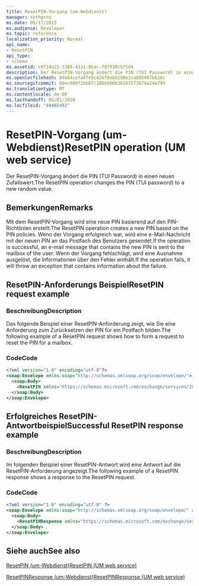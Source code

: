 ```yaml
---
title: ResetPIN-Vorgang (um-Webdienst)
manager: sethgros
ms.date: 09/17/2015
ms.audience: Developer
ms.topic: reference
localization_priority: Normal
api_name:
- ResetPIN
api_type:
- schema
ms.assetid: c0f14a15-3389-4311-8bac-f87930c5f5d4
description: Der ResetPIN-Vorgang ändert die PIN (TUI Password) in einen neuen Zufallswert.
ms.openlocfilehash: 8de64ce7a47e9c426f8eb9298e1ca00508fb616c
ms.sourcegitcommit: 88ec988f2bb67c1866d06b361615f3674a24e795
ms.translationtype: MT
ms.contentlocale: de-DE
ms.lasthandoff: 06/01/2020
ms.locfileid: "44465492"
---
```

# <a name="resetpin-operation-um-web-service"></a><span data-ttu-id="ef53c-103">ResetPIN-Vorgang (um-Webdienst)</span><span class="sxs-lookup"><span data-stu-id="ef53c-103">ResetPIN operation (UM web service)</span></span>

<span data-ttu-id="ef53c-104">Der ResetPIN-Vorgang ändert die PIN (TUI Password) in einen neuen Zufallswert.</span><span class="sxs-lookup"><span data-stu-id="ef53c-104">The ResetPIN operation changes the PIN (TUI password) to a new random value.</span></span>
  
## <a name="remarks"></a><span data-ttu-id="ef53c-105">Bemerkungen</span><span class="sxs-lookup"><span data-stu-id="ef53c-105">Remarks</span></span>

<span data-ttu-id="ef53c-106">Mit dem ResetPIN-Vorgang wird eine neue PIN basierend auf den PIN-Richtlinien erstellt.</span><span class="sxs-lookup"><span data-stu-id="ef53c-106">The ResetPIN operation creates a new PIN based on the PIN policies.</span></span> <span data-ttu-id="ef53c-107">Wenn der Vorgang erfolgreich war, wird eine e-Mail-Nachricht mit der neuen PIN an das Postfach des Benutzers gesendet.</span><span class="sxs-lookup"><span data-stu-id="ef53c-107">If the operation is successful, an e-mail message that contains the new PIN is sent to the mailbox of the user.</span></span> <span data-ttu-id="ef53c-108">Wenn der Vorgang fehlschlägt, wird eine Ausnahme ausgelöst, die Informationen über den Fehler enthält.</span><span class="sxs-lookup"><span data-stu-id="ef53c-108">If the operation fails, it will throw an exception that contains information about the failure.</span></span>
  
## <a name="resetpin-request-example"></a><span data-ttu-id="ef53c-109">ResetPIN-Anforderungs Beispiel</span><span class="sxs-lookup"><span data-stu-id="ef53c-109">ResetPIN request example</span></span>

### <a name="description"></a><span data-ttu-id="ef53c-110">Beschreibung</span><span class="sxs-lookup"><span data-stu-id="ef53c-110">Description</span></span>

<span data-ttu-id="ef53c-111">Das folgende Beispiel einer ResetPIN-Anforderung zeigt, wie Sie eine Anforderung zum Zurücksetzen der PIN für ein Postfach bilden.</span><span class="sxs-lookup"><span data-stu-id="ef53c-111">The following example of a ResetPIN request shows how to form a request to reset the PIN for a mailbox.</span></span>
  
### <a name="code"></a><span data-ttu-id="ef53c-112">Code</span><span class="sxs-lookup"><span data-stu-id="ef53c-112">Code</span></span>

```XML
<?xml version="1.0" encoding="utf-8"?>
<soap:Envelope xmlns:soap="http://schemas.xmlsoap.org/soap/envelope/">
  <soap:Body>
    <ResetPIN xmlns="https://schemas.microsoft.com/exchange/services/2006/messages" />
  </soap:Body>
</soap:Envelope>
```

## <a name="successful-resetpin-response-example"></a><span data-ttu-id="ef53c-113">Erfolgreiches ResetPIN-Antwortbeispiel</span><span class="sxs-lookup"><span data-stu-id="ef53c-113">Successful ResetPIN response example</span></span>

### <a name="description"></a><span data-ttu-id="ef53c-114">Beschreibung</span><span class="sxs-lookup"><span data-stu-id="ef53c-114">Description</span></span>

<span data-ttu-id="ef53c-115">Im folgenden Beispiel einer ResetPIN-Antwort wird eine Antwort auf die ResetPIN-Anforderung angezeigt.</span><span class="sxs-lookup"><span data-stu-id="ef53c-115">The following example of a ResetPIN response shows a response to the ResetPIN request.</span></span>
  
### <a name="code"></a><span data-ttu-id="ef53c-116">Code</span><span class="sxs-lookup"><span data-stu-id="ef53c-116">Code</span></span>

```XML
<?xml version="1.0" encoding="utf-8" ?> 
<soap:Envelope xmlns:soap="http://schemas.xmlsoap.org/soap/envelope/" xmlns:xsi="http://www.w3.org/2001/XMLSchema-instance" xmlns:xsd="http://www.w3.org/2001/XMLSchema">
  <soap:Body>
    <ResetPINResponse xmlns="https://schemas.microsoft.com/exchange/services/2006/messages" /> 
  </soap:Body>
</soap:Envelope>
```

## <a name="see-also"></a><span data-ttu-id="ef53c-117">Siehe auch</span><span class="sxs-lookup"><span data-stu-id="ef53c-117">See also</span></span>



[<span data-ttu-id="ef53c-118">ResetPIN (um-Webdienst)</span><span class="sxs-lookup"><span data-stu-id="ef53c-118">ResetPIN (UM web service)</span></span>](resetpin-um-web-service.md)
  
[<span data-ttu-id="ef53c-119">ResetPINResponse (um-Webdienst)</span><span class="sxs-lookup"><span data-stu-id="ef53c-119">ResetPINResponse (UM web service)</span></span>](resetpinresponse-um-web-service.md)

